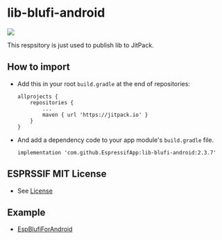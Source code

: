 # lib-blufi-android

[![](https://jitpack.io/v/EspressifApp/lib-blufi-android.svg)](https://jitpack.io/#EspressifApp/lib-blufi-android)
  
This respsitory is just used to publish lib to JitPack.

## How to import
- Add this in your root `build.gradle` at the end of repositories:
  ```
  allprojects {
      repositories {
          ...
          maven { url 'https://jitpack.io' }
      }
  }
   ```
- And add a dependency code to your app module's `build.gradle` file. 
  ```  
  implementation 'com.github.EspressifApp:lib-blufi-android:2.3.7'
  ```

## ESPRSSIF MIT License
- See [License](ESPRESSIF_MIT_LICENSE)

## Example
- [EspBlufiForAndroid](https://github.com/EspressifApp/EspBlufiForAndroid)
